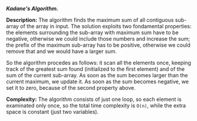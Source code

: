 <b><i>Kadane's Algorithm.</i></b>

<b>Description:</b> The algorithm finds the maximum sum of all contiguous sub-array of the array in input. The solution exploits
two fondamental properties: the elements surrounding the sub-array with maximum sum have to be negative, otherwise we could
include those numbers and increase the sum; the prefix of the maximum sub-array has to be positive, otherwise we could remove
that and we would have a larger sum.

So the algorithm procedes as follows: it scan all the elements once, keeping track of the greatest sum found (initialized to the
first element) and of the sum of the current sub-array. As soon as the sum becomes larger than the current maximum, we update it.
As soon as the sum becomes negative, we set it to zero, because of the second property above.

<b>Complexity:</b> The algorithm consists of just one loop, so each element is examinated only once, so the total time complexity is `O(n)`,
while the extra space is constant (just two variables).
